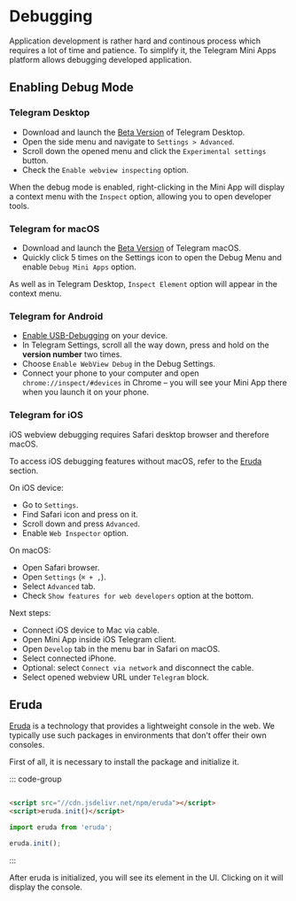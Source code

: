 # Debugging

Application development is rather hard and continous process which requires a lot of time
and patience. To simplify it, the Telegram Mini Apps platform allows debugging developed
application.

## Enabling Debug Mode

### Telegram Desktop

- Download and launch the [Beta Version](https://desktop.telegram.org/changelog#beta-version) of
  Telegram Desktop.
- Open the side menu and navigate to `Settings > Advanced`.
- Scroll down the opened menu and click the `Experimental settings` button.
- Check the `Enable webview inspecting` option.

When the debug mode is enabled, right-clicking in the Mini App will display a context menu with
the `Inspect` option, allowing you to open developer tools.

### Telegram for macOS

- Download and launch the [Beta Version](https://telegram.org/dl/macos/beta) of Telegram macOS.
- Quickly click 5 times on the Settings icon to open the Debug Menu and enable `Debug Mini Apps`
  option.

As well as in Telegram Desktop, `Inspect Element` option will appear in the context menu.

### Telegram for Android

- [Enable USB-Debugging](https://developer.chrome.com/docs/devtools/remote-debugging/) on your
  device.
- In Telegram Settings, scroll all the way down, press and hold on the **version number** two times.
- Choose `Enable WebView Debug` in the Debug Settings.
- Connect your phone to your computer and open `chrome://inspect/#devices` in Chrome – you will see
  your Mini App there when you launch it on your phone.

### Telegram for iOS

iOS webview debugging requires Safari desktop browser and therefore macOS.

To access iOS debugging features without macOS, refer to the [Eruda](#eruda) section.

On iOS device:
- Go to `Settings`.
- Find Safari icon and press on it.
- Scroll down and press `Advanced`.
- Enable `Web Inspector` option.

On macOS:
- Open Safari browser.
- Open `Settings` (`⌘ + ,`).
- Select `Advanced` tab.
- Check `Show features for web developers` option at the bottom.

Next steps:
- Connect iOS device to Mac via cable.
- Open Mini App inside iOS Telegram client.
- Open `Develop` tab in the menu bar in Safari on macOS.
- Select connected iPhone.
- Optional: select `Connect via network` and disconnect the cable.
- Select opened webview URL under `Telegram` block.

## Eruda

[Eruda](https://www.npmjs.com/package/eruda) is a technology that provides a lightweight console in
the web. We typically use such packages in environments that don't offer their own consoles.

First of all, it is necessary to install the package and initialize it.

::: code-group

```html [script tag]

<script src="//cdn.jsdelivr.net/npm/eruda"></script>
<script>eruda.init()</script>
```

```typescript [npm package]
import eruda from 'eruda';

eruda.init();
```

:::

After eruda is initialized, you will see its element in the UI. Clicking on it will display the
console.